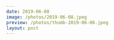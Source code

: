 ```yaml
---
date: 2019-06-08
image: /photos/2019-06-08.jpeg
preview: /photos/thumb-2019-06-08.jpeg
layout: post
---
```



